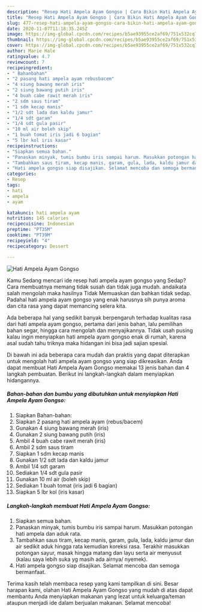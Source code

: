 ```yaml
---
description: "Resep Hati Ampela Ayam Gongso | Cara Bikin Hati Ampela Ayam Gongso Yang Enak dan Simpel"
title: "Resep Hati Ampela Ayam Gongso | Cara Bikin Hati Ampela Ayam Gongso Yang Enak dan Simpel"
slug: 477-resep-hati-ampela-ayam-gongso-cara-bikin-hati-ampela-ayam-gongso-yang-enak-dan-simpel
date: 2020-11-07T11:18:35.245Z
image: https://img-global.cpcdn.com/recipes/b5ae93955ce2af69/751x532cq70/hati-ampela-ayam-gongso-foto-resep-utama.jpg
thumbnail: https://img-global.cpcdn.com/recipes/b5ae93955ce2af69/751x532cq70/hati-ampela-ayam-gongso-foto-resep-utama.jpg
cover: https://img-global.cpcdn.com/recipes/b5ae93955ce2af69/751x532cq70/hati-ampela-ayam-gongso-foto-resep-utama.jpg
author: Marie Hale
ratingvalue: 4.7
reviewcount: 7
recipeingredient:
- " Bahanbahan"
- "2 pasang hati ampela ayam rebusbacem"
- "4 siung bawang merah iris"
- "2 siung bawang putih iris"
- "4 buah cabe rawit merah iris"
- "2 sdm saus tiram"
- "1 sdm kecap manis"
- "1/2 sdt lada dan kaldu jamur"
- "1/4 sdt garam"
- "1/4 sdt gula pasir"
- "10 ml air boleh skip"
- "1 buah tomat iris jadi 6 bagian"
- "5 lbr kol iris kasar"
recipeinstructions:
- "Siapkan semua bahan."
- "Panaskan minyak, tumis bumbu iris sampai harum. Masukkan potongan hati ampela dan aduk rata."
- "Tambahkan saus tiram, kecap manis, garam, gula, lada, kaldu jamur dan air sedikit aduk hingga rata kemudian koreksi rasa. Terakhir masukkan potongan sayur, masak hingga matang dan layu serta air menyusut (kalau saya lebih suka yg masih ada airnya/ nyemek)."
- "Hati ampela gongso siap disajikan. Selamat mencoba dan semoga bermanfaat."
categories:
- Resep
tags:
- hati
- ampela
- ayam

katakunci: hati ampela ayam 
nutrition: 145 calories
recipecuisine: Indonesian
preptime: "PT35M"
cooktime: "PT39M"
recipeyield: "4"
recipecategory: Dessert

---
```



![Hati Ampela Ayam Gongso](https://img-global.cpcdn.com/recipes/b5ae93955ce2af69/751x532cq70/hati-ampela-ayam-gongso-foto-resep-utama.jpg)

Kamu Sedang mencari ide resep hati ampela ayam gongso yang Sedap? Cara membuatnya memang tidak susah dan tidak juga mudah. andaikata salah mengolah maka hasilnya Tidak Memuaskan dan bahkan tidak sedap. Padahal hati ampela ayam gongso yang enak harusnya sih punya aroma dan cita rasa yang dapat memancing selera kita.

Ada beberapa hal yang sedikit banyak berpengaruh terhadap kualitas rasa dari hati ampela ayam gongso, pertama dari jenis bahan, lalu pemilihan bahan segar, hingga cara mengolah dan menyajikannya. Tidak usah pusing kalau ingin menyiapkan hati ampela ayam gongso enak di rumah, karena asal sudah tahu triknya maka hidangan ini bisa jadi sajian spesial.




Di bawah ini ada beberapa cara mudah dan praktis yang dapat diterapkan untuk mengolah hati ampela ayam gongso yang siap dikreasikan. Anda dapat membuat Hati Ampela Ayam Gongso memakai 13 jenis bahan dan 4 langkah pembuatan. Berikut ini langkah-langkah dalam menyiapkan hidangannya.

<!--inarticleads1-->

##### Bahan-bahan dan bumbu yang dibutuhkan untuk menyiapkan Hati Ampela Ayam Gongso:

1. Siapkan  Bahan-bahan:
1. Siapkan 2 pasang hati ampela ayam (rebus/bacem)
1. Gunakan 4 siung bawang merah (iris)
1. Gunakan 2 siung bawang putih (iris)
1. Ambil 4 buah cabe rawit merah (iris)
1. Ambil 2 sdm saus tiram
1. Siapkan 1 sdm kecap manis
1. Gunakan 1/2 sdt lada dan kaldu jamur
1. Ambil 1/4 sdt garam
1. Sediakan 1/4 sdt gula pasir
1. Gunakan 10 ml air (boleh skip)
1. Sediakan 1 buah tomat (iris jadi 6 bagian)
1. Siapkan 5 lbr kol (iris kasar)




<!--inarticleads2-->

##### Langkah-langkah membuat Hati Ampela Ayam Gongso:

1. Siapkan semua bahan.
1. Panaskan minyak, tumis bumbu iris sampai harum. Masukkan potongan hati ampela dan aduk rata.
1. Tambahkan saus tiram, kecap manis, garam, gula, lada, kaldu jamur dan air sedikit aduk hingga rata kemudian koreksi rasa. Terakhir masukkan potongan sayur, masak hingga matang dan layu serta air menyusut (kalau saya lebih suka yg masih ada airnya/ nyemek).
1. Hati ampela gongso siap disajikan. Selamat mencoba dan semoga bermanfaat.




Terima kasih telah membaca resep yang kami tampilkan di sini. Besar harapan kami, olahan Hati Ampela Ayam Gongso yang mudah di atas dapat membantu Anda menyiapkan makanan yang lezat untuk keluarga/teman ataupun menjadi ide dalam berjualan makanan. Selamat mencoba!
